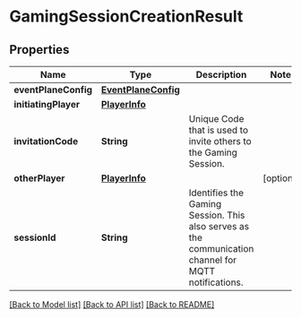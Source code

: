 # GamingSessionCreationResult

## Properties
Name | Type | Description | Notes
------------ | ------------- | ------------- | -------------
**eventPlaneConfig** | [**EventPlaneConfig**](EventPlaneConfig.md) |  | 
**initiatingPlayer** | [**PlayerInfo**](PlayerInfo.md) |  | 
**invitationCode** | **String** | Unique Code that is used to invite others to the Gaming Session. | 
**otherPlayer** | [**PlayerInfo**](PlayerInfo.md) |  | [optional] 
**sessionId** | **String** | Identifies the Gaming Session. This also serves as the communication channel for MQTT notifications. | 

[[Back to Model list]](../README.md#documentation-for-models) [[Back to API list]](../README.md#documentation-for-api-endpoints) [[Back to README]](../README.md)


